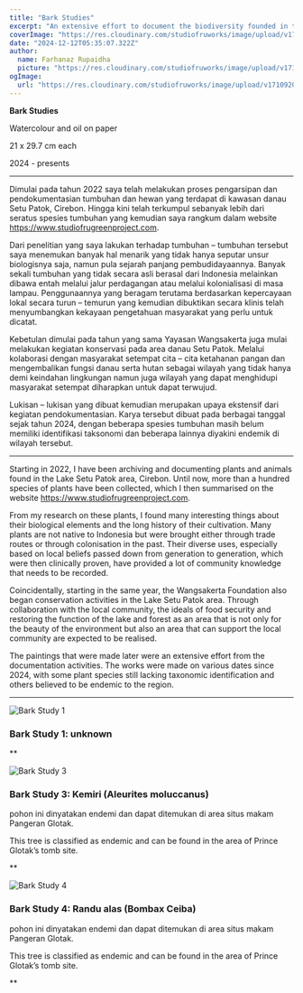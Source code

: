 ```yaml
---
title: "Bark Studies"
excerpt: "An extensive effort to document the biodiversity founded in the Lake Setu Patok conservation area in Cirebon, West Java, Indonesia."
coverImage: "https://res.cloudinary.com/studiofruworks/image/upload/v1742455050/jackplan-user/ohsvbwmbiuopjk1hy0ez.jpg"
date: "2024-12-12T05:35:07.322Z"
author:
  name: Farhanaz Rupaidha
  picture: "https://res.cloudinary.com/studiofruworks/image/upload/v1710832241/jackplan-user/e6fmykbxfqftmylyldhg.jpg"
ogImage:
  url: "https://res.cloudinary.com/studiofruworks/image/upload/v1710920420/jackplan-user/bdl8jghrq7mk3epp85fg.jpg"
---
```

**Bark Studies**


Watercolour and oil on paper

21 x 29.7 cm each

2024 - presents

* * * * *

Dimulai pada tahun 2022 saya telah melakukan proses pengarsipan dan pendokumentasian tumbuhan dan hewan yang terdapat di kawasan danau Setu Patok, Cirebon. Hingga kini telah terkumpul sebanyak lebih dari seratus spesies tumbuhan yang kemudian saya rangkum dalam website https://www.studiofrugreenproject.com. 

Dari penelitian yang saya lakukan terhadap tumbuhan – tumbuhan tersebut saya menemukan banyak hal menarik yang tidak hanya seputar unsur biologisnya saja, namun pula sejarah panjang pembudidayaannya. Banyak sekali tumbuhan yang tidak secara asli berasal dari Indonesia melainkan dibawa entah melalui jalur perdagangan atau melalui kolonialisasi di masa lampau. Penggunaannya yang beragam terutama berdasarkan kepercayaan lokal secara turun – temurun yang kemudian dibuktikan secara klinis telah menyumbangkan kekayaan pengetahuan masyarakat yang perlu untuk dicatat.

Kebetulan dimulai pada tahun yang sama Yayasan Wangsakerta juga mulai melakukan kegiatan konservasi pada area danau Setu Patok. Melalui kolaborasi dengan masyarakat setempat cita – cita ketahanan pangan dan mengembalikan fungsi danau serta hutan sebagai wilayah yang tidak hanya demi keindahan lingkungan namun juga wilayah yang dapat menghidupi masyarakat setempat diharapkan untuk dapat terwujud. 
  
Lukisan – lukisan yang dibuat kemudian merupakan upaya ekstensif dari kegiatan pendokumentasian. Karya tersebut dibuat pada berbagai tanggal sejak tahun 2024, dengan beberapa spesies tumbuhan masih belum memiliki identifikasi taksonomi dan beberapa lainnya diyakini endemik di wilayah tersebut.

------

Starting in 2022, I have been archiving and documenting plants and animals found in the Lake Setu Patok area, Cirebon. Until now, more than a hundred species of plants have been collected, which I then summarised on the website https://www.studiofrugreenproject.com.

From my research on these plants, I found many interesting things about their biological elements and the long history of their cultivation. Many plants are not native to Indonesia but were brought either through trade routes or through colonisation in the past. Their diverse uses, especially based on local beliefs passed down from generation to generation, which were then clinically proven, have provided a lot of community knowledge that needs to be recorded.

Coincidentally, starting in the same year, the Wangsakerta Foundation also began conservation activities in the Lake Setu Patok area. Through collaboration with the local community, the ideals of food security and restoring the function of the lake and forest as an area that is not only for the beauty of the environment but also an area that can support the local community are expected to be realised.

The paintings that were made later were an extensive effort from the documentation activities. The works were made on various dates since 2024, with some plant species still lacking taxonomic identification and others believed to be endemic to the region.


* * * * *

![Bark Study 1](https://res.cloudinary.com/studiofruworks/image/upload/v1742454689/jackplan-user/mwysuhjwatxo52vuckzd.jpg)

### Bark Study 1: unknown

**

![Bark Study 3](https://res.cloudinary.com/studiofruworks/image/upload/v1751819712/jackplan-user/bxoa5pynrlf3btdhxuly.jpg)

### Bark Study 3: Kemiri (Aleurites moluccanus)

pohon ini dinyatakan endemi dan dapat ditemukan di area situs makam Pangeran Glotak.

This tree is classified as endemic and can be found in the area of Prince Glotak’s tomb site.

**

![Bark Study 4](https://res.cloudinary.com/studiofruworks/image/upload/v1745392433/jackplan-user/wyotrxvxvggyq2zby8d8.jpg)

### Bark Study 4: Randu alas (Bombax Ceiba)

pohon ini dinyatakan endemi dan dapat ditemukan di area situs makam Pangeran Glotak.

This tree is classified as endemic and can be found in the area of Prince Glotak’s tomb site.

**